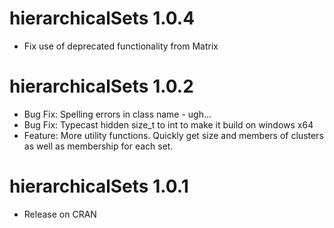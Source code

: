 # hierarchicalSets 1.0.4

* Fix use of deprecated functionality from Matrix

# hierarchicalSets 1.0.2

* Bug Fix: Spelling errors in class name - ugh...
* Bug Fix: Typecast hidden size_t to int to make it build on windows x64
* Feature: More utility functions. Quickly get size and members of clusters as 
well as membership for each set.

# hierarchicalSets 1.0.1

* Release on CRAN

